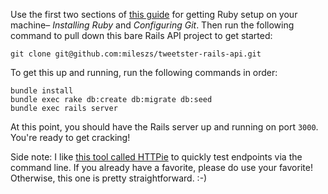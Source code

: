 Use the first two sections of [this guide](https://gorails.com/setup/osx/10.13-high-sierra) for getting Ruby setup on your machine– _Installing Ruby_ and _Configuring Git_. Then run the following command to pull down this bare Rails API project to get started:

```
git clone git@github.com:mileszs/tweetster-rails-api.git
```

To get this up and running, run the following commands in order:

```
bundle install
bundle exec rake db:create db:migrate db:seed
bundle exec rails server
```

At this point, you should have the Rails server up and running on port `3000`. You're ready to get cracking!

Side note: I like [this tool called HTTPie](https://httpie.org/doc) to quickly test endpoints via the command line. If you already have a favorite, please do use your favorite! Otherwise, this one is pretty straightforward. :-)
